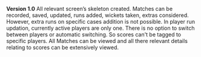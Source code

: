 **Version 1.0** 
    All relevant screen’s skeleton created.
    Matches can be recorded, saved, updated, runs added, wickets taken, extras considered.
        However, extra runs on specific cases addition is not possible.
    In player run updation, currently active players are only one. 
        There is no option to switch between players or automatic switching.
        So scores can't be tagged to specific players.
    All Matches can be viewed and all there relevant details relating to scores can be extensively viewed.